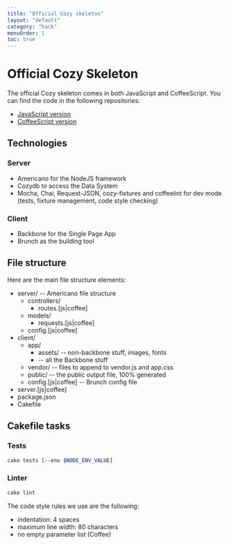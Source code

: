 ```yaml
---
title: "Official Cozy skeleton"
layout: "default"
category: "hack"
menuOrder: 1
toc: true
---
```


# Official Cozy Skeleton
The official Cozy skeleton comes in both JavaScript and CoffeeScript.
You can find the code in the following repositories:

* [JavaScript version](https://github.com/cozy/cozy-template)
* [CoffeeScript version](https://github.com/cozy/cozy-template-coffee)


## Technologies

### Server
* Americano for the NodeJS framework
* Cozydb to access the Data System
* Mocha, Chai, Request-JSON, cozy-fixtures and coffeelint for dev mode (tests, fixture management, code style checking)

### Client
* Backbone for the Single Page App
* Brunch as the building tool

## File structure
Here are the main file structure elements:

* server/ -- Americano file structure
    * controllers/
        * routes.[js|coffee]
    * models/
        * requests.[js|coffee]
    * config.[js|coffee]
* client/
    * app/
        * assets/ -- non-backbone stuff, images, fonts
        * -- all the Backbone stuff
    * vendor/ -- files to append to vendor.js and app.css
    * public/ -- the public output file, 100% generated
    * config.[js|coffee] -- Brunch config file
* server.[js|coffee]
* package.json
* Cakefile

## Cakefile tasks

### Tests
```bash
cake tests [--env $NODE_ENV_VALUE]
```

### Linter
```bash
cake lint
```

The code style rules we use are the following:

* indentation: 4 spaces
* maximum line width: 80 characters
* no empty parameter list (Coffee)
